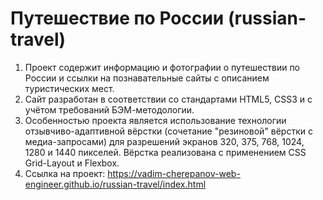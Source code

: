 # Путешествие по России (russian-travel)
1. Проект содержит информацию и фотографии о путешествии по России и ссылки на познавательные сайты с описанием туристических мест.
2. Сайт разработан в соответствии со стандартами HTML5, CSS3 и с учётом требований БЭМ-методологии.
3. Особенностью проекта является использование технологии отзывчиво-адаптивной вёрстки (сочетание "резиновой" вёрстки с медиа-запросами) для разрешений экранов 320, 375, 768, 1024, 1280 и 1440 пикселей. Вёрстка реализована с применением CSS Grid-Layout и Flexbox.
4. Ссылка на проект: https://vadim-cherepanov-web-engineer.github.io/russian-travel/index.html
